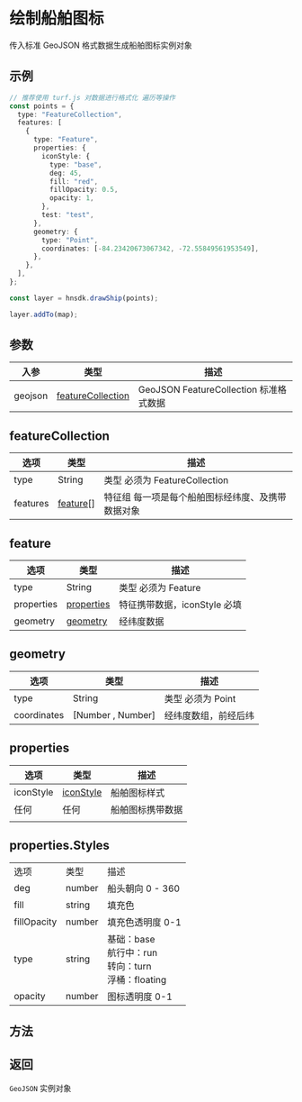 # 绘制船舶图标

传入标准 GeoJSON 格式数据生成船舶图标实例对象

## 示例

```ts
// 推荐使用 turf.js 对数据进行格式化 遍历等操作
const points = {
  type: "FeatureCollection",
  features: [
    {
      type: "Feature",
      properties: {
        iconStyle: {
          type: "base",
          deg: 45,
          fill: "red",
          fillOpacity: 0.5,
          opacity: 1,
        },
        test: "test",
      },
      geometry: {
        type: "Point",
        coordinates: [-84.23420673067342, -72.55849561953549],
      },
    },
  ],
};

const layer = hnsdk.drawShip(points);

layer.addTo(map);
```

## 参数

| 入参    | 类型                                    | 描述                                   |
| ------- | --------------------------------------- | -------------------------------------- |
| geojson | [featureCollection](#featureCollection) | GeoJSON FeatureCollection 标准格式数据 |

## featureCollection

| 选项     | 类型                  | 描述                                              |
| -------- | --------------------- | ------------------------------------------------- |
| type     | String                | 类型 必须为 FeatureCollection                     |
| features | [feature](#feature)[] | 特征组 每一项是每个船舶图标经纬度、及携带数据对象 |

## feature

| 选项       | 类型                      | 描述                         |
| ---------- | ------------------------- | ---------------------------- |
| type       | String                    | 类型 必须为 Feature          |
| properties | [properties](#properties) | 特征携带数据，iconStyle 必填 |
| geometry   | [geometry](#geometry)     | 经纬度数据                   |

## geometry

| 选项        | 类型              | 描述                 |
| ----------- | ----------------- | -------------------- |
| type        | String            | 类型 必须为 Point    |
| coordinates | [Number , Number] | 经纬度数组，前经后纬 |

## properties

| 选项      | 类型                    | 描述             |
| --------- | ----------------------- | ---------------- |
| iconStyle | [iconStyle](#iconStyle) | 船舶图标样式     |
| 任何      | 任何                    | 船舶图标携带数据 |
|           |                         |                  |

## properties.Styles

|             |        |                                                                 |
| ----------- | ------ | --------------------------------------------------------------- |
| 选项        | 类型   | 描述                                                            |
| deg         | number | 船头朝向 0 - 360                                                |
| fill        | string | 填充色                                                          |
| fillOpacity | number | 填充色透明度 0-1                                                |
| type        | string | 基础：base<br />航行中：run<br />转向：turn<br />浮桶：floating |
| opacity     | number | 图标透明度 0-1                                                  |

## 方法

<LayerMethodsTable />

## 返回

`GeoJSON` 实例对象
